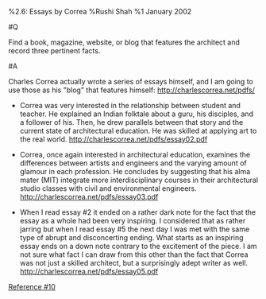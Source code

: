 %2.6: Essays by Correa
%Rushi Shah
%1 January 2002

#Q

Find a book, magazine, website, or blog that features the architect and record three pertinent facts.

#A

Charles Correa actually wrote a series of essays himself, and I am going to use those as his "blog" that features himself: http://charlescorrea.net/pdfs/

 - Correa was very interested in the relationship between student and teacher. He explained an Indian folktale about a guru, his disciples, and a follower of his. Then, he drew parallels between that story and the current state of architectural education. He was skilled at applying art to the real world. http://charlescorrea.net/pdfs/essay02.pdf

 - Correa, once again interested in architectural education, examines the differences between artists and engineers and the varying amount of glamour in each profession. He concludes by suggesting that his alma mater (MIT) integrate more interdisciplinary courses in their architectural studio classes with civil and environmental engineers. http://charlescorrea.net/pdfs/essay03.pdf

 - When I read essay #2 it ended on a rather dark note for the fact that the essay as a whole had been very inspiring. I considered that as rather jarring but when I read essay #5 the next day I was met with the same type of abrupt and disconcerting ending. What starts as an inspiring essay ends on a down note contrary to the excitement of the piece. I am not sure what fact I can draw from this other than the fact that Correa was not just a skilled architect, but a surprisingly adept writer as well. http://charlescorrea.net/pdfs/essay05.pdf

[Reference #10](./references.html)
